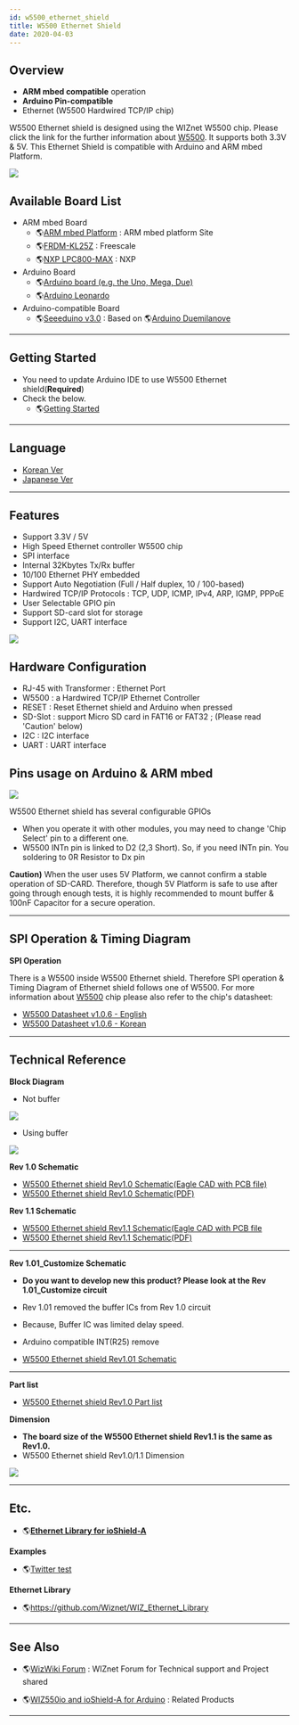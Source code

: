 ```yaml
---
id: w5500_ethernet_shield
title: W5500 Ethernet Shield
date: 2020-04-03
---
```


## Overview

  - **ARM mbed compatible** operation
  - **Arduino Pin-compatible**
  - Ethernet (W5500 Hardwired TCP/IP chip)

W5500 Ethernet shield is designed using the WIZnet W5500 chip. Please
click the link for the further information about
[W5500](../iEthernet/W5500/overview). It supports both 3.3V & 5V. This
Ethernet Shield is compatible with Arduino and ARM mbed Platform.

![](/img/osh/w5500_ethernet_shield/w5500_main_picture2.png)

## Available Board List

  - ARM mbed Board
      - 🌎[ARM mbed Platform](http://developer.mbed.org/platforms/) : ARM
        mbed platform Site
      - 🌎[FRDM-KL25Z](http://developer.mbed.org/platforms/KL25Z/) :
        Freescale
      - 🌎[NXP
        LPC800-MAX](http://developer.mbed.org/platforms/NXP-LPC800-MAX/)
        : NXP
  - Arduino Board
      - 🌎[Arduino board (e.g. the Uno, Mega,
        Due)](http://www.arduino.cc/en/Main/Products)
      - 🌎[Arduino
        Leonardo](http://arduino.cc/en/Main/ArduinoBoardLeonardo)
  - Arduino-compatible Board
      - 🌎[Seeeduino v3.0](http://www.seeedstudio.com/wiki/Seeeduino_v3.0)
        : Based on 🌎[Arduino
        Duemilanove](http://arduino.cc/en/Main/ArduinoBoardDuemilanove)

-----

## Getting Started

  - You need to update Arduino IDE to use W5500 Ethernet
    shield(**Required**)
  - Check the below.
      - 🌎[Getting Started](getting_started_arduino)

-----
## Language

  - [Korean Ver](w5500_ethernet_shield_kor)
  - [Japanese Ver](w5500_ethernet_shield_jp)

-----

## Features

  - Support 3.3V / 5V
  - High Speed Ethernet controller W5500 chip
  - SPI interface
  - Internal 32Kbytes Tx/Rx buffer
  - 10/100 Ethernet PHY embedded
  - Support Auto Negotiation (Full / Half duplex, 10 / 100-based)
  - Hardwired TCP/IP Protocols : TCP, UDP, ICMP, IPv4, ARP, IGMP, PPPoE
  - User Selectable GPIO pin
  - Support SD-card slot for storage
  - Support I2C, UART interface

![](/img/osh/w5500_ethernet_shield/w5500_ethernet_pin2.png)

## Hardware Configuration

  - RJ-45 with Transformer : Ethernet Port
  - W5500 : a Hardwired TCP/IP Ethernet Controller
  - RESET : Reset Ethernet shield and Arduino when pressed
  - SD-Slot : support Micro SD card in FAT16 or FAT32 ; (Please read
    'Caution' below)
  - I2C : I2C interface
  - UART : UART interface

## Pins usage on Arduino & ARM mbed

![](/img/osh/w5500_ethernet_shield/gpio_select_intn.png)

W5500 Ethernet shield has several configurable GPIOs

  - When you operate it with other modules, you may need to change 'Chip
    Select' pin to a different one.
  - W5500 INTn pin is linked to D2 (2,3 Short). So, if you need INTn
    pin. You soldering to 0R Resistor to Dx pin

**Caution)** When the user uses 5V Platform, we cannot confirm a stable
operation of SD-CARD. Therefore, though 5V Platform is safe to use after
going through enough tests, it is highly recommended to mount buffer &
100nF Capacitor for a secure operation.

-----
## SPI Operation & Timing Diagram

**SPI Operation**

There is a W5500 inside W5500 Ethernet shield. Therefore SPI operation &
Timing Diagram of Ethernet shield follows one of W5500. For more
information about [W5500](../iEthernet/W5500/overview) chip please also refer
to the chip's datasheet:

  - [W5500 Datasheet v1.0.6 - English](/img/osh/w5500_ethernet_shield/limitation_note_-_arp_problem_in_the_nlb_environment_-_korean_0312_.pdf)
  - [W5500 Datasheet v1.0.6 - Korean](/img/osh/w5500_ethernet_shield/w5500_ds_v106k_141230.pdf)

-----

## Technical Reference

**Block Diagram**

  - Not buffer

![](/img/osh/w5500_ethernet_shield/w5500-ethernet-shield_blockdiagram.gif)

  - Using buffer

![](/img/osh/w5500_ethernet_shield/w5500-ethernet-shield_blockdiagram_buffer.jpg)

**Rev 1.0 Schematic**

  - [W5500 Ethernet shield Rev1.0 Schematic(Eagle CAD with PCB file)](/img/osh/w5500_ethernet_shield/w5500_ethernet_shield_v10_sch_zip.zip)
  - [W5500 Ethernet shield Rev1.0 Schematic(PDF)](/img/osh/w5500_ethernet_shield/w5500_ethernet_shield_v10_sch.pdf)

**Rev 1.1 Schematic**

  - [W5500 Ethernet shield Rev1.1 Schematic(Eagle CAD with PCB file](/img/osh/w5500_ethernet_shield/w5500_ethernet_shield_v1.1.zip)
  - [W5500 Ethernet shield Rev1.1 Schematic(PDF)](/img/osh/w5500_ethernet_shield/w5500_ethernet_shield_v10_sch.pdf)

-----

**Rev 1.01\_Customize Schematic**

  - **Do you want to develop new this product? Please look at the Rev
    1.01_Customize circuit**
  - Rev 1.01 removed the buffer ICs from Rev 1.0 circuit
  - Because, Buffer IC was limited delay speed.
  - Arduino compatible INT(R25) remove



  - [W5500 Ethernet shield Rev1.01 Schematic](/img/osh/w5500_ethernet_shield/w5500_ethernet_shield_v1.01.pdf)

-----

**Part list**

  - [W5500 Ethernet shield Rev1.0 Part
    list](/img/osh/w5500_ethernet_shield/w5500_ethernet_shield_v1.0_pl_150414.xlsx)

**Dimension**

  - **The board size of the W5500 Ethernet shield Rev1.1 is the same as
    Rev1.0.**
  - W5500 Ethernet shield Rev1.0/1.1 Dimension

![](/img/osh/w5500_ethernet_shield/w5500-ethernet-shield_dimension.png)

-----
## Etc.

  - 🌎**[Ethernet Library for ioShield-A](ethernet_library_for_ioShield_A)**

**Examples**

  - 🌎[Twitter test](twitter_test)

**Ethernet Library**

  - 🌎<https://github.com/Wiznet/WIZ_Ethernet_Library>

-----

## See Also

- 🌎[WizWiki Forum](https://forum.wiznet.io/) : WIZnet Forum for Technical
support and Project shared

- 🌎[WIZ550io and ioShield-A for Arduino](ioshield_a) : Related Products

-----